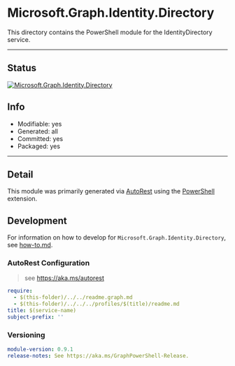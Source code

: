 <!-- region Generated -->
# Microsoft.Graph.Identity.Directory
This directory contains the PowerShell module for the IdentityDirectory service.

---
## Status
[![Microsoft.Graph.Identity.Directory](https://img.shields.io/powershellgallery/v/Microsoft.Graph.Identity.Directory.svg?style=flat-square&label=Microsoft.Graph.Identity.Directory "Microsoft.Graph.Identity.Directory")](https://www.powershellgallery.com/packages/Microsoft.Graph.Identity.Directory/)

## Info
- Modifiable: yes
- Generated: all
- Committed: yes
- Packaged: yes

---
## Detail
This module was primarily generated via [AutoRest](https://github.com/Azure/autorest) using the [PowerShell](https://github.com/Azure/autorest.powershell) extension.

## Development
For information on how to develop for `Microsoft.Graph.Identity.Directory`, see [how-to.md](how-to.md).
<!-- endregion -->

### AutoRest Configuration

> see https://aka.ms/autorest

``` yaml
require:
  - $(this-folder)/../../readme.graph.md
  - $(this-folder)/../../../profiles/$(title)/readme.md
title: $(service-name)
subject-prefix: ''

```
### Versioning

``` yaml
module-version: 0.9.1
release-notes: See https://aka.ms/GraphPowerShell-Release.
```
